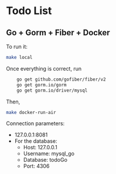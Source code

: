 # Todo List

## Go + Gorm + Fiber + Docker

To run it:

```bash
make local
```

Once everything is correct, run

```bash
    go get github.com/gofiber/fiber/v2
    go get gorm.io/gorm
    go get gorm.io/driver/mysql
```

Then,

```bash
make docker-run-air
```

Connection parameters:

- 127.0.0.1:8081
- For the database: 
  - Host: 127.0.0.1
  - Username: mysql_go
  - Database: todoGo
  - Port: 4306